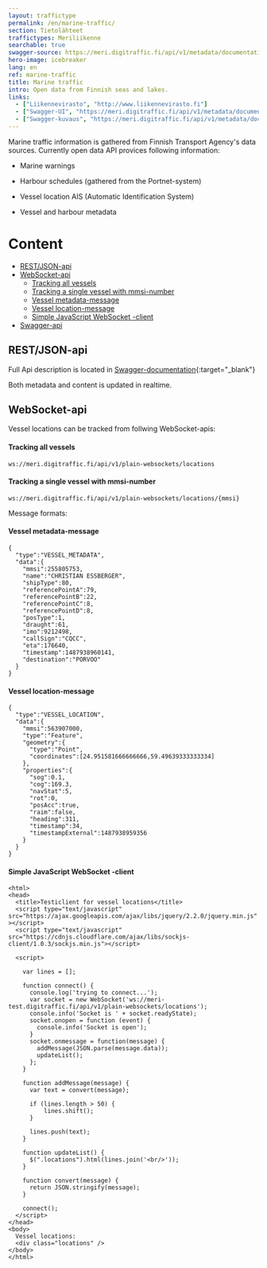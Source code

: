 ```yaml
---
layout: traffictype
permalink: /en/marine-traffic/
section: Tietolähteet
traffictypes: Meriliikenne
searchable: true
swagger-source: https://meri.digitraffic.fi/api/v1/metadata/documentation/v2/api-docs?group=metadata-api
hero-image: icebreaker
lang: en
ref: marine-traffic
title: Marine traffic
intro: Open data from Finnish seas and lakes.
links:
  - ["Liikennevirasto", "http://www.liikennevirasto.fi"]
  - ["Swagger-UI", "https://meri.digitraffic.fi/api/v1/metadata/documentation/swagger-ui.html#/"]
  - ["Swagger-kuvaus", "https://meri.digitraffic.fi/api/v1/metadata/documentation/v2/api-docs?group=metadata-api"]
---
```


Marine traffic information is gathered from Finnish Transport Agency's data sources. Currently open data API provices following information:

- Marine warnings 

- Harbour schedules (gathered from the Portnet-system)

- Vessel location AIS (Automatic Identification System)

- Vessel and harbour metadata

# Content
- [REST/JSON-api](#restjson-api)
- [WebSocket-api](#websocket-api)
    - [Tracking all vessels](#tracking-all-vessels)
    - [Tracking a single vessel with mmsi-number](#tracking-a-single-vessel-with-mmsi-number)
    - [Vessel metadata-message](#vessel-metadata-message)
    - [Vessel location-message](#vessel-location-message)
    - [Simple JavaScript WebSocket -client](#simple-javascript-websocket--client)
- [Swagger-api](#swagger-api)

## REST/JSON-api

Full Api description is located in [Swagger-documentation](https://meri.digitraffic.fi/api/v1/metadata/documentation/swagger-ui.html){:target="_blank"}

Both metadata and content is updated in realtime.

## WebSocket-api

Vessel locations can be tracked from follwing WebSocket-apis:

#### Tracking all vessels

``` ws://meri.digitraffic.fi/api/v1/plain-websockets/locations ```

#### Tracking a single vessel with mmsi-number

``` ws://meri.digitraffic.fi/api/v1/plain-websockets/locations/{mmsi} ```

Message formats:

#### Vessel metadata-message

```
{
  "type":"VESSEL_METADATA",
  "data":{
    "mmsi":255805753,
    "name":"CHRISTIAN ESSBERGER",
    "shipType":80,
    "referencePointA":79,
    "referencePointB":22,
    "referencePointC":8,
    "referencePointD":8,
    "posType":1,
    "draught":61,
    "imo":9212498,
    "callSign":"CQCC",
    "eta":176640,
    "timestamp":1487938960141,
    "destination":"PORVOO"
  }
}
```

#### Vessel location-message

```
{
  "type":"VESSEL_LOCATION",
  "data":{
    "mmsi":563907000,
    "type":"Feature",
    "geometry":{
      "type":"Point",
      "coordinates":[24.951581666666666,59.49639333333334]
    },
    "properties":{
      "sog":0.1,
      "cog":169.3,
      "navStat":5,
      "rot":0,
      "posAcc":true,
      "raim":false,
      "heading":311,
      "timestamp":34,
      "timestampExternal":1487938959356
    }
  }
}
```

#### Simple JavaScript WebSocket -client

```
<html>
<head>
  <title>Testiclient for vessel locations</title>
  <script type="text/javascript" src="https://ajax.googleapis.com/ajax/libs/jquery/2.2.0/jquery.min.js" ></script>
  <script type="text/javascript" src="https://cdnjs.cloudflare.com/ajax/libs/sockjs-client/1.0.3/sockjs.min.js"></script>

  <script>

    var lines = [];

    function connect() {
      console.log('trying to connect...');
      var socket = new WebSocket('ws://meri-test.digitraffic.fi/api/v1/plain-websockets/locations');
      console.info('Socket is ' + socket.readyState);
      socket.onopen = function (event) {
        console.info('Socket is open');
      }
      socket.onmessage = function(message) {
        addMessage(JSON.parse(message.data));
        updateList();
      };
    }

    function addMessage(message) {
      var text = convert(message);

      if (lines.length > 50) {
          lines.shift();
      }

      lines.push(text);
    }

    function updateList() {
      $(".locations").html(lines.join('<br/>'));
    }

    function convert(message) {
      return JSON.stringify(message);
    }

    connect();
  </script>
</head>
<body>
  Vessel locations:
  <div class="locations" />
</body>
</html>
```